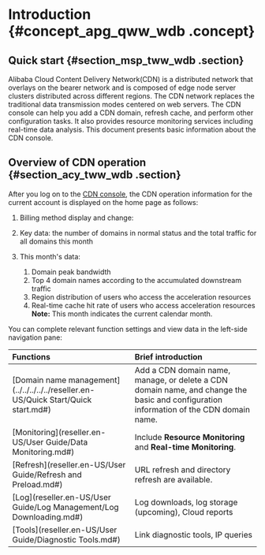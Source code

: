 # Introduction {#concept_apg_qww_wdb .concept}

## Quick start {#section_msp_tww_wdb .section}

Alibaba Cloud Content Delivery Network\(CDN\) is a distributed network that overlays on the bearer network and is composed of edge node server clusters distributed across different regions. The CDN network replaces the traditional data transmission modes centered on web servers. The CDN console can help you add a CDN domain, refresh cache, and perform other configuration tasks. It also provides resource monitoring services including real-time data analysis. This document presents basic information about the CDN console.

## Overview of CDN operation {#section_acy_tww_wdb .section}

After you log on to the [CDN console](http://partners-intl.console.aliyun.com/#/cdn), the CDN operation information for the current account is displayed on the home page as follows:

1.  Billing method display and change:
2.  Key data: the number of domains in normal status and the total traffic for all domains this month
3.  This month's data:

    1.  Domain peak bandwidth
    2.  Top 4 domain names according to the accumulated downstream traffic
    3.  Region distribution of users who access the acceleration resources
    4.  Real-time cache hit rate of users who access acceleration resources
    **Note:** This month indicates the current calendar month.


You can complete relevant function settings and view data in the left-side navigation pane:

|Functions|Brief introduction|
|:--------|:-----------------|
|[Domain name management](../../../../../reseller.en-US/Quick Start/Quick start.md#)|Add a CDN domain name, manage, or delete a CDN domain name, and change the basic and configuration information of the CDN domain name.|
|[Monitoring](reseller.en-US/User Guide/Data Monitoring.md#)|Include **Resource Monitoring** and **Real-time Monitoring**.|
|[Refresh](reseller.en-US/User Guide/Refresh and Preload.md#)|URL refresh and directory refresh are available.|
|[Log](reseller.en-US/User Guide/Log Management/Log Downloading.md#)|Log downloads, log storage \(upcoming\), Cloud reports|
|[Tools](reseller.en-US/User Guide/Diagnostic Tools.md#)|Link diagnostic tools, IP queries|

